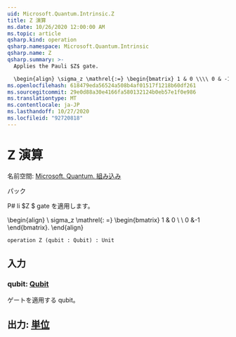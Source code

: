 ```yaml
---
uid: Microsoft.Quantum.Intrinsic.Z
title: Z 演算
ms.date: 10/26/2020 12:00:00 AM
ms.topic: article
qsharp.kind: operation
qsharp.namespace: Microsoft.Quantum.Intrinsic
qsharp.name: Z
qsharp.summary: >-
  Applies the Pauli $Z$ gate.

  \begin{align} \sigma_z \mathrel{:=} \begin{bmatrix} 1 & 0 \\\\ 0 & -1 \end{bmatrix}. \end{align}
ms.openlocfilehash: 618479eda56524a508b4af01517f1218b60df261
ms.sourcegitcommit: 29e0d88a30e4166fa580132124b0eb57e1f0e986
ms.translationtype: MT
ms.contentlocale: ja-JP
ms.lasthandoff: 10/27/2020
ms.locfileid: "92720818"
---
```

# <a name="z-operation"></a>Z 演算

名前空間: [Microsoft. Quantum. 組み込み](xref:Microsoft.Quantum.Intrinsic)

パック [](https://nuget.org/packages/)


P# li $Z $ gate を適用します。

\begin{align} \ sigma_z \mathrel{: =} \begin{bmatrix} 1 & 0 \\ \\ 0 &-1 \end{bmatrix}.
\end{align}

```qsharp
operation Z (qubit : Qubit) : Unit
```


## <a name="input"></a>入力

### <a name="qubit--qubit"></a>qubit: [Qubit](xref:microsoft.quantum.lang-ref.qubit)

ゲートを適用する qubit。



## <a name="output--unit"></a>出力: [単位](xref:microsoft.quantum.lang-ref.unit)

